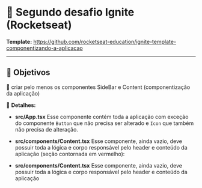 # :rocket: Segundo desafio Ignite (Rocketseat)
**Template:** https://github.com/rocketseat-education/ignite-template-componentizando-a-aplicacao

---

## :dart: Objetivos

  :pushpin: criar pelo menos os componentes SideBar e Content (componentização da aplicação)

  :mag_right: **Detalhes:**

  - **src/App.tsx**
    Esse componente contém toda a aplicação com exceção do componente `Button` que não precisa ser alterado e `Icon` que também não precisa de alteração.

  - **src/components/Content.tsx**
    Esse componente, ainda vazio, deve possuir toda a lógica e corpo responsável pelo header e conteúdo da aplicação (seção contornada em vermelho):
  
  - **src/components/Content.tsx**
    Esse componente, ainda vazio, deve possuir toda a lógica e corpo responsável pelo header e conteúdo da aplicação